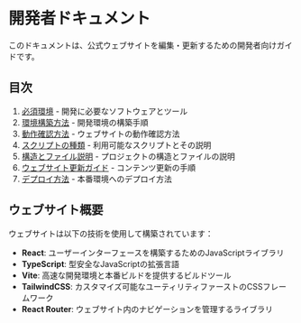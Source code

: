 # 開発者ドキュメント

このドキュメントは、公式ウェブサイトを編集・更新するための開発者向けガイドです。

## 目次

1. [必須環境](./01-required-environment.md) - 開発に必要なソフトウェアとツール
2. [環境構築方法](./02-setup-guide.md) - 開発環境の構築手順
3. [動作確認方法](./03-testing-guide.md) - ウェブサイトの動作確認方法
4. [スクリプトの種類](./04-available-scripts.md) - 利用可能なスクリプトとその説明
5. [構造とファイル説明](./05-project-structure.md) - プロジェクトの構造とファイルの説明
6. [ウェブサイト更新ガイド](./06-update-guide.md) - コンテンツ更新の手順
7. [デプロイ方法](./07-deployment-guide.md) - 本番環境へのデプロイ方法

## ウェブサイト概要

ウェブサイトは以下の技術を使用して構築されています：

- **React**: ユーザーインターフェースを構築するためのJavaScriptライブラリ
- **TypeScript**: 型安全なJavaScriptの拡張言語
- **Vite**: 高速な開発環境と本番ビルドを提供するビルドツール
- **TailwindCSS**: カスタマイズ可能なユーティリティファーストのCSSフレームワーク
- **React Router**: ウェブサイト内のナビゲーションを管理するライブラリ
